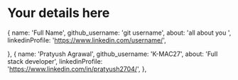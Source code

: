 # Your details here 

{
    name: 'Full Name',
    github_username: 'git username',
    about: 'all about you ',
    linkedinProfile: 'https://www.linkedin.com/username/',
    
  },
 {
    name: 'Pratyush Agrawal',
    github_username: 'K-MAC27',
    about: 'Full stack developer',
    linkedinProfile: 'https://www.linkedin.com/in/pratyush2704/',
  },
  
